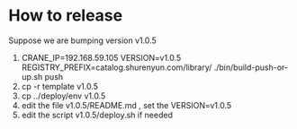 # How to release

Suppose we are bumping version v1.0.5

1. CRANE_IP=192.168.59.105 VERSION=v1.0.5 REGISTRY_PREFIX=catalog.shurenyun.com/library/ ./bin/build-push-or-up.sh push
2. cp -r template v1.0.5
3. cp ../deploy/env v1.0.5
4. edit the file v1.0.5/README.md , set the VERSION=v1.0.5
5. edit the script v1.0.5/deploy.sh if needed
